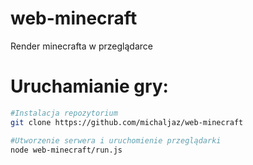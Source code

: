 # web-minecraft
Render minecrafta w przeglądarce
<h1>Uruchamianie gry:</h1>

```bash
#Instalacja repozytorium
git clone https://github.com/michaljaz/web-minecraft

#Utworzenie serwera i uruchomienie przeglądarki
node web-minecraft/run.js

```
